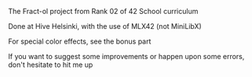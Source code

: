 The Fract-ol project from Rank 02 of 42 School curriculum

Done at Hive Helsinki, with the use of MLX42 (not MiniLibX)

For special color effects, see the bonus part

If you want to suggest some improvements or happen upon some errors, don't hesitate to hit me up
